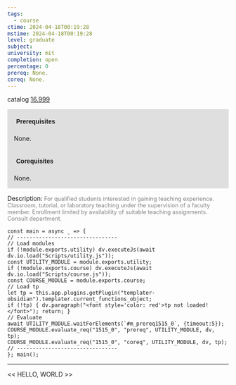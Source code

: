 ```yaml
---
tags:
  - course
ctime: 2024-04-18T00:19:28
mstime: 2024-04-18T00:19:28
level: graduate
subject: 
university: mit
completion: open
percentage: 0
prereq: None.
coreq: None.
---
```


catalog [16.999](http://student.mit.edu/catalog/m16b.html#16.999)

<span style="display: block; padding: 15px; background-color: rgb(100, 100, 100, 0.2);"><font id="m_prereq1515_0" style="display: block; font-family: Arial, sans-serif; font-weight: bold; padding: 5px">Prerequisites</font><br><span id="prereq1515_0">None.</span></span>
<span style="display: block; padding: 15px; background-color: rgb(100, 100, 100, 0.2);"><font id="m_coreq1515_0" style="display: block; font-family: Arial, sans-serif; font-weight: bold; padding: 5px">Corequisites</font><br><span id="coreq1515_0">None.</span></span>

<font style="">Description:</font>
<font style="color: grey; font-size: 0.8rem;">For qualified students interested in gaining teaching experience. Classroom, tutorial, or laboratory teaching under the supervision of a faculty member. Enrollment limited by availability of suitable teaching assignments. Consult department.</font>

```dataviewjs
const main = async _ => {
// --------------------------------
// Load modules
if (!module.exports.utility) dv.executeJs(await dv.io.load("Scripts/utility.js"));
const UTILITY_MODULE = module.exports.utility;
if (!module.exports.course) dv.executeJs(await dv.io.load("Scripts/course.js"));
const COURSE_MODULE = module.exports.course;
// Load tp
let tp = this.app.plugins.getPlugin("templater-obsidian").templater.current_functions_object;
if (!tp) { dv.paragraph("<font style='color: red'>tp not loaded!</font>"); return; }
// Evaluate
await UTILITY_MODULE.waitForElements(`#m_prereq1515_0`, {timeout:5});
COURSE_MODULE.evaluate_req("1515_0", "prereq", UTILITY_MODULE, dv, tp);
COURSE_MODULE.evaluate_req("1515_0", "coreq", UTILITY_MODULE, dv, tp);
// --------------------------------
}; main();
```

---

<< HELLO, WORLD >>
